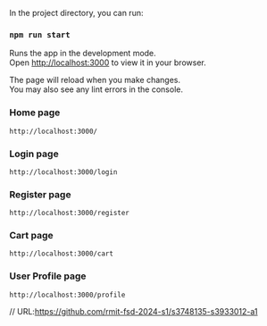 
In the project directory, you can run:

### `npm run start`

Runs the app in the development mode.\
Open [http://localhost:3000](http://localhost:3000) to view it in your browser.

The page will reload when you make changes.\
You may also see any lint errors in the console.


### Home page
    http://localhost:3000/
### Login page
    http://localhost:3000/login
### Register page
    http://localhost:3000/register
### Cart page
    http://localhost:3000/cart
### User Profile page
    http://localhost:3000/profile
  

// URL:https://github.com/rmit-fsd-2024-s1/s3748135-s3933012-a1
